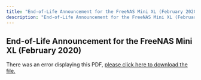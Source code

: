 ```yaml
---
title: "End-of-Life Announcement for the FreeNAS Mini XL (February 2020"
description: "End-of-Life Announcement for the FreeNAS Mini XL (February 2020"
---
```


## End-of-Life Announcement for the FreeNAS Mini XL (February 2020)

<object data="https://www.truenas.com/docs/pdf/MiniXL-EOL.pdf" type="application/pdf" width="95%" height="1000">
  There was an error displaying this PDF, <a href="/pdf/MiniXL-EOL.pdf">please click here to download the file.</a>
</object>
